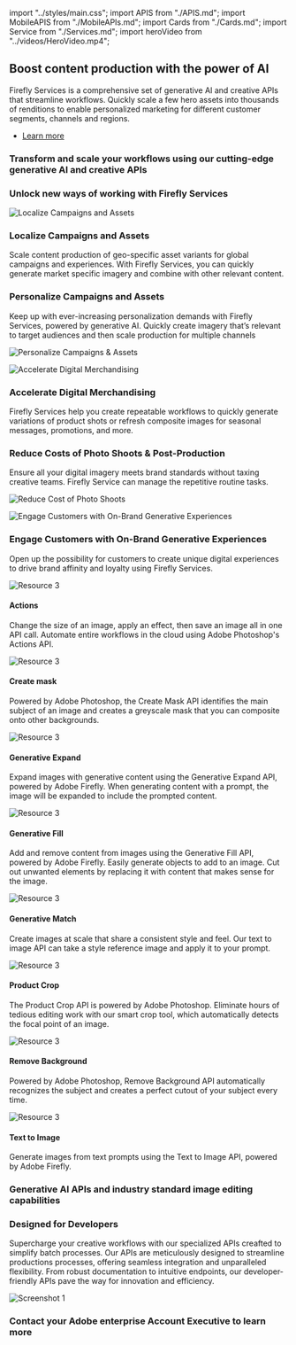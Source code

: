 import "../styles/main.css";
import APIS from "./APIS.md";
import MobileAPIS from "./MobileAPIs.md";
import Cards from "./Cards.md";
import Service from "./Services.md";
import heroVideo from "../videos/HeroVideo.mp4";

<Hero slots="heading, text, buttons" variant="halfwidth" videoUrl={heroVideo} className="fireflyService-hero" />

## Boost content production with the power of AI

Firefly Services is a comprehensive set of generative AI and creative APIs that streamline workflows.  Quickly scale a few hero assets into thousands of renditions to enable personalized marketing for different customer segments, channels and regions.

- [Learn more](https://developer-stage.adobe.com/firefly-services/docs)

<TextBlock slots="heading" className="fireflyAnnouncement" theme="light"/>

### Transform and scale your workflows using our cutting-edge generative AI and creative APIs

<WrapperComponent slots="content" repeat="1" theme="light" className="cardsWrapper" />

<Cards />

<TextBlock slots="heading" className="fireflyAnnouncement creative-cloud-apiWays" theme="lightest"/>

### Unlock new ways of working with Firefly Services

<TextBlock slots="image, heading, text" className="campaigns" />

![Localize Campaigns and Assets](../images/UseCase1_new.png)

### Localize Campaigns and Assets

Scale content production of geo-specific asset variants for global campaigns and experiences. With Firefly Services, you can quickly generate market specific imagery and combine with other relevant content.
  
<TextBlock slots="heading, text , image" className="campaigns" />

### Personalize Campaigns and Assets

Keep up with ever-increasing personalization demands with Firefly Services, powered by generative AI. Quickly create imagery that’s relevant to target audiences and then scale production for multiple channels

![Personalize Campaigns & Assets](../images/UseCase2_new.png)

<TextBlock slots="image, heading, text" className="campaigns" />

![Accelerate Digital Merchandising](../images/UseCase3.png)

### Accelerate Digital Merchandising

Firefly Services help you create repeatable workflows to quickly generate variations of product shots or refresh composite images for seasonal messages, promotions, and more.

<TextBlock slots="heading, text , image" className="campaigns" />

### Reduce Costs of Photo Shoots & Post-Production

Ensure all your digital imagery meets brand standards without taxing creative teams.  Firefly Service can manage the repetitive routine tasks.

![Reduce Cost of Photo Shoots](../images/UseCase4_new.png)

<TextBlock slots="image, heading, text" className="campaigns last_campaigns" />

![Engage Customers with On-Brand Generative Experiences](../images/UseCase5_final.png)

### Engage Customers with On-Brand Generative Experiences

Open up the possibility for customers to create unique digital experiences to drive brand affinity and loyalty using Firefly Services.

<Carousel slots="image, heading, text" repeat="8"  theme="light" className="carousel"  />

![Resource 3](../images/carousels/actions.png)

#### Actions

Change the size of an image, apply an effect, then save an image all in one API call. Automate entire workflows in the cloud using Adobe Photoshop's Actions API.

![Resource 3](../images/carousels/create-mask.png)

#### Create mask

Powered by Adobe Photoshop, the Create Mask API identifies the main subject of an image and creates a greyscale mask that you can composite onto other backgrounds.

![Resource 3](../images/carousels/gen-expand.png)

#### Generative Expand

Expand images with generative content using the Generative Expand API, powered by Adobe Firefly. When generating content with a prompt, the image will be expanded to include the prompted content.

![Resource 3](../images/carousels/gen-fill.png)

#### Generative Fill

Add and remove content from images using the Generative Fill API, powered by Adobe Firefly. Easily generate objects to add to an image. Cut out unwanted elements by replacing it with content that makes sense for the image.

![Resource 3](../images/carousels/gen-match.png)

#### Generative Match

Create images at scale that share a consistent style and feel. Our text to image API can take a style reference image and apply it to your prompt.

![Resource 3](../images/carousels/product-crop.png)

#### Product Crop

The Product Crop API is powered by Adobe Photoshop. Eliminate hours of tedious editing work with our smart crop tool, which automatically detects the focal point of an image.

![Resource 3](../images/carousels/remove-bg.png)

#### Remove Background

Powered by Adobe Photoshop, Remove Background API automatically recognizes the subject and creates a perfect cutout of your subject every time.

![Resource 3](../images/carousels/text-to-image.png)

#### Text to Image

Generate images from text prompts using the Text to Image API, powered by Adobe Firefly. 

<TextBlock slots="heading" className="fireflyAnnouncement" theme="light"/>

### Generative AI APIs and industry standard image editing capabilities

<WrapperComponent slots="content" repeat="1" theme="light" className="wrapperForDisplayListItems" />

<APIS />

<WrapperComponent slots="content" repeat="1" theme="light" className="mobileWrapper" />

<MobileAPIS />

<WrapperComponent slots="content" repeat="1" theme="lightest" className="miniproductListWrapper" />

<Service />

<TextBlock slots="heading, text , image" className="designedForDevlopers" />

### Designed for Developers

Supercharge your creative workflows with our specialized APIs creafted to simplify batch processes. Our APIs are meticulously designed to streamline productions processes, offering seamless integration and unparalleled flexibility. From robust documentation to intuitive endpoints, our developer-friendly APIs pave the way for innovation and efficiency.

![Screenshot 1](../images/DesignedForDevelopers_image.png)

<TextBlock slots="heading" className="fireflyAnnouncement contactUs" theme="light"/>

### Contact your Adobe enterprise Account Executive to learn more
